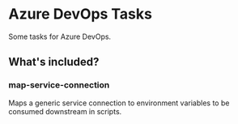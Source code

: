 # Azure DevOps Tasks

Some tasks for Azure DevOps.

## What's included?

### map-service-connection

Maps a generic service connection to environment variables to be consumed downstream in scripts.